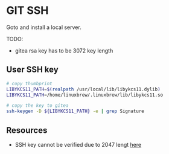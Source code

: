 # GIT SSH

Goto [](./git-server/README.md) and install a local server.  

TODO:

* gitea rsa key has to be 3072 key length

## User SSH key

```sh
# copy thumbprint
LIBYKCS11_PATH=$(realpath /usr/local/lib/libykcs11.dylib)
LIBYKCS11_PATH=/home/linuxbrew/.linuxbrew/lib/libykcs11.so

# copy the key to gitea
ssh-keygen -D ${LIBYKCS11_PATH} -e | grep Signature 
```


## Resources

* SSH key cannot be verified due to 2047 lengt [here](https://github.com/go-gitea/gitea/issues/20249)  

